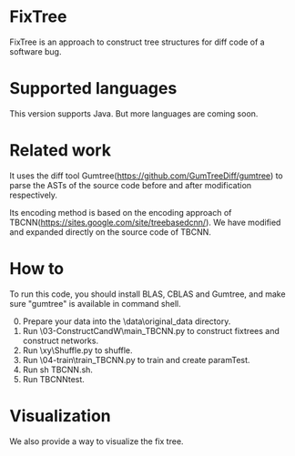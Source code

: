 # FixTree
FixTree is an approach to construct tree structures for diff code of a software bug.
# Supported languages
This version supports Java. But more languages are coming soon.
# Related work
It uses the diff tool Gumtree(https://github.com/GumTreeDiff/gumtree) to parse the ASTs of the source code before and after modification respectively.

Its encoding method is based on the encoding approach of TBCNN(https://sites.google.com/site/treebasedcnn/). We have modified and expanded directly on the source code of TBCNN.

# How to
To run this code, you should install BLAS, CBLAS and Gumtree, and make sure "gumtree" is available in command shell.

0. Prepare your data into the \data\original_data directory.
1. Run \03-ConstructCandW\main_TBCNN.py to construct fixtrees and construct networks.
2. Run \xy\Shuffle.py to shuffle.
3. Run \04-train\train_TBCNN.py to train and create paramTest.
4. Run sh TBCNN.sh.
5. Run TBCNNtest.

# Visualization
We also provide a way to visualize the fix tree.
